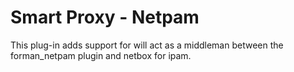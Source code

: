 # Smart Proxy - Netpam

This plug-in adds support for will act as a middleman between the forman_netpam plugin and netbox for ipam.
